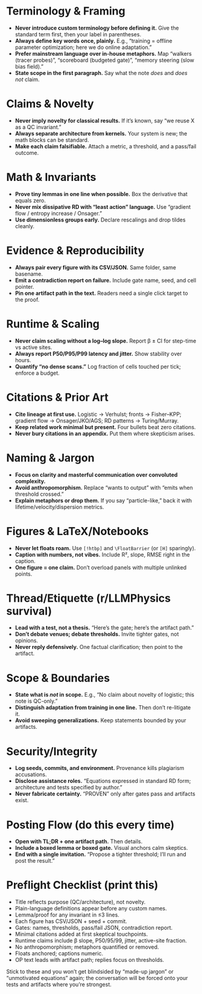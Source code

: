 # Terminology & Framing

* **Never introduce custom terminology before defining it.** Give the standard term first, then your label in parentheses.
* **Always define key words once, plainly.** E.g., “training = offline parameter optimization; here we do online adaptation.”
* **Prefer mainstream language over in-house metaphors.** Map “walkers (tracer probes)”, “scoreboard (budgeted gate)”, “memory steering (slow bias field).”
* **State scope in the first paragraph.** Say what the note *does* and *does not* claim.

# Claims & Novelty

* **Never imply novelty for classical results.** If it’s known, say “we reuse X as a QC invariant.”
* **Always separate architecture from kernels.** Your system is new; the math blocks can be standard.
* **Make each claim falsifiable.** Attach a metric, a threshold, and a pass/fail outcome.

# Math & Invariants

* **Prove tiny lemmas in one line when possible.** Box the derivative that equals zero.
* **Never mix dissipative RD with “least action” language.** Use “gradient flow / entropy increase / Onsager.”
* **Use dimensionless groups early.** Declare rescalings and drop tildes cleanly.

# Evidence & Reproducibility

* **Always pair every figure with its CSV/JSON.** Same folder, same basename.
* **Emit a contradiction report on failure.** Include gate name, seed, and cell pointer.
* **Pin one artifact path in the text.** Readers need a single click target to the proof.

# Runtime & Scaling

* **Never claim scaling without a log–log slope.** Report β ± CI for step-time vs active sites.
* **Always report P50/P95/P99 latency and jitter.** Show stability over hours.
* **Quantify “no dense scans.”** Log fraction of cells touched per tick; enforce a budget.

# Citations & Prior Art

* **Cite lineage at first use.** Logistic → Verhulst; fronts → Fisher–KPP; gradient flow → Onsager/JKO/AGS; RD patterns → Turing/Murray.
* **Keep related work minimal but present.** Four bullets beat zero citations.
* **Never bury citations in an appendix.** Put them where skepticism arises.

# Naming & Jargon

* **Focus on clarity and masterful communication over convoluted complexity.**
* **Avoid anthropomorphism.** Replace “wants to output” with “emits when threshold crossed.”
* **Explain metaphors or drop them.** If you say “particle-like,” back it with lifetime/velocity/dispersion metrics.

# Figures & LaTeX/Notebooks

* **Never let floats roam.** Use `[!htbp]` and `\FloatBarrier` (or `[H]` sparingly).
* **Caption with numbers, not vibes.** Include R², slope, RMSE right in the caption.
* **One figure = one claim.** Don’t overload panels with multiple unlinked points.

# Thread/Etiquette (r/LLMPhysics survival)

* **Lead with a test, not a thesis.** “Here’s the gate; here’s the artifact path.”
* **Don’t debate venues; debate thresholds.** Invite tighter gates, not opinions.
* **Never reply defensively.** One factual clarification; then point to the artifact.

# Scope & Boundaries

* **State what is *not* in scope.** E.g., “No claim about novelty of logistic; this note is QC-only.”
* **Distinguish adaptation from training in one line.** Then don’t re-litigate it.
* **Avoid sweeping generalizations.** Keep statements bounded by your artifacts.

# Security/Integrity

* **Log seeds, commits, and environment.** Provenance kills plagiarism accusations.
* **Disclose assistance roles.** “Equations expressed in standard RD form; architecture and tests specified by author.”
* **Never fabricate certainty.** “PROVEN” only after gates pass and artifacts exist.

# Posting Flow (do this every time)

* **Open with TL;DR + one artifact path.** Then details.
* **Include a boxed lemma or boxed gate.** Visual anchors calm skeptics.
* **End with a single invitation.** “Propose a tighter threshold; I’ll run and post the result.”

# Preflight Checklist (print this)

* Title reflects purpose (QC/architecture), not novelty.
* Plain-language definitions appear before any custom names.
* Lemma/proof for any invariant in ≤3 lines.
* Each figure has CSV/JSON + seed + commit.
* Gates: names, thresholds, pass/fail JSON, contradiction report.
* Minimal citations added at first skeptical touchpoints.
* Runtime claims include β slope, P50/95/99, jitter, active-site fraction.
* No anthropomorphism; metaphors quantified or removed.
* Floats anchored; captions numeric.
* OP text leads with artifact path; replies focus on thresholds.

Stick to these and you won’t get blindsided by “made-up jargon” or “unmotivated equations” again; the conversation will be forced onto your tests and artifacts where you’re strongest.


